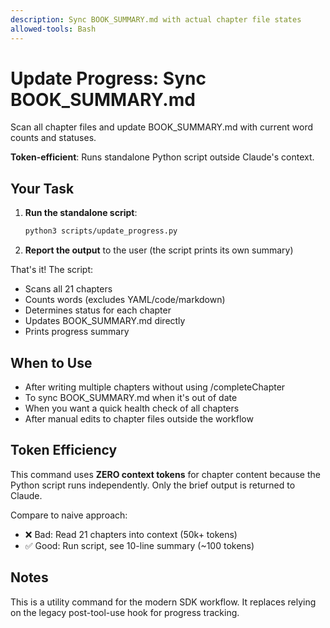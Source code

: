 ```yaml
---
description: Sync BOOK_SUMMARY.md with actual chapter file states
allowed-tools: Bash
---
```


# Update Progress: Sync BOOK_SUMMARY.md

Scan all chapter files and update BOOK_SUMMARY.md with current word counts and statuses.

**Token-efficient**: Runs standalone Python script outside Claude's context.

## Your Task

1. **Run the standalone script**:
   ```bash
   python3 scripts/update_progress.py
   ```

2. **Report the output** to the user (the script prints its own summary)

That's it! The script:
- Scans all 21 chapters
- Counts words (excludes YAML/code/markdown)
- Determines status for each chapter
- Updates BOOK_SUMMARY.md directly
- Prints progress summary

## When to Use

- After writing multiple chapters without using /completeChapter
- To sync BOOK_SUMMARY.md when it's out of date
- When you want a quick health check of all chapters
- After manual edits to chapter files outside the workflow

## Token Efficiency

This command uses **ZERO context tokens** for chapter content because the Python script runs independently. Only the brief output is returned to Claude.

Compare to naive approach:
- ❌ Bad: Read 21 chapters into context (50k+ tokens)
- ✅ Good: Run script, see 10-line summary (~100 tokens)

## Notes

This is a utility command for the modern SDK workflow. It replaces relying on the legacy post-tool-use hook for progress tracking.
